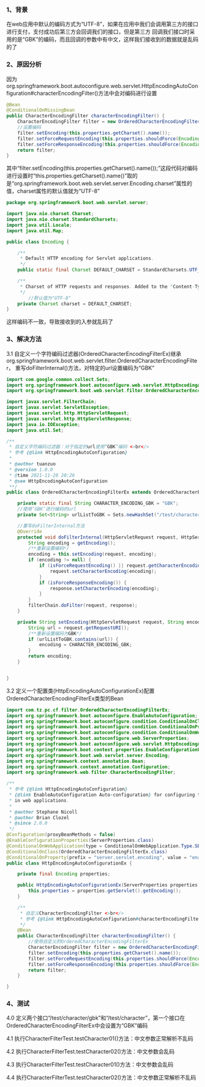 ### 1、背景
在web应用中默认的编码方式为“UTF-8”，如果在应用中我们会调用第三方的接口进行支付，支付成功后第三方会回调我们的接口，但是第三方
回调我们接口时采用的是“GBK”的编码，而且回调的参数中有中文，这样我们接收到的数据就是乱码的了

### 2、原因分析
因为org.springframework.boot.autoconfigure.web.servlet.HttpEncodingAutoConfiguration#characterEncodingFilter()方法中会对编码进行设置
```java
@Bean
@ConditionalOnMissingBean
public CharacterEncodingFilter characterEncodingFilter() {
    CharacterEncodingFilter filter = new OrderedCharacterEncodingFilter();
    //设置编码
    filter.setEncoding(this.properties.getCharset().name());
    filter.setForceRequestEncoding(this.properties.shouldForce(Encoding.Type.REQUEST));
    filter.setForceResponseEncoding(this.properties.shouldForce(Encoding.Type.RESPONSE));
    return filter;
}
```
其中“filter.setEncoding(this.properties.getCharset().name());”这段代码对编码进行设置时“this.properties.getCharset().name()”取的是“org.springframework.boot.web.servlet.server.Encoding.charset”属性的值，charset属性的默认值就为“UTF-8”

```java
package org.springframework.boot.web.servlet.server;

import java.nio.charset.Charset;
import java.nio.charset.StandardCharsets;
import java.util.Locale;
import java.util.Map;

public class Encoding {

	/**
	 * Default HTTP encoding for Servlet applications.
	 */
	public static final Charset DEFAULT_CHARSET = StandardCharsets.UTF_8;

	/**
	 * Charset of HTTP requests and responses. Added to the "Content-Type" header if not set explicitly.
	 */
        //默认值为"UTF-8"
	private Charset charset = DEFAULT_CHARSET;
}
```
这样编码不一致，导致接收到的入参就乱码了


### 3、解决方法
3.1 自定义一个字符编码过滤器(OrderedCharacterEncodingFilterEx)继承org.springframework.boot.web.servlet.filter.OrderedCharacterEncodingFilter，
重写doFilterInternal()方法，对特定的url设置编码为“GBK”

```java
import com.google.common.collect.Sets;
import org.springframework.boot.autoconfigure.web.servlet.HttpEncodingAutoConfiguration;
import org.springframework.boot.web.servlet.filter.OrderedCharacterEncodingFilter;

import javax.servlet.FilterChain;
import javax.servlet.ServletException;
import javax.servlet.http.HttpServletRequest;
import javax.servlet.http.HttpServletResponse;
import java.io.IOException;
import java.util.Set;

/**
 * 自定义字符编码过滤器：对于指定的url使用“GBK”编码 <>br</>
 * 参考 {@link HttpEncodingAutoConfiguration}
 *
 * @author tuanzuo
 * @version 1.0.0
 * @time 2021-11-28 20:26
 * @see HttpEncodingAutoConfiguration
 **/
public class OrderedCharacterEncodingFilterEx extends OrderedCharacterEncodingFilter {

    private static final String CHARACTER_ENCODING_GBK = "GBK";
    //使用‘GBK’进行编码的url
    private Set<String> urlListToGBK = Sets.newHashSet("/test/character/gbk");

    //重写doFilterInternal方法
    @Override
    protected void doFilterInternal(HttpServletRequest request, HttpServletResponse response, FilterChain filterChain) throws ServletException, IOException {
        String encoding = getEncoding();
        /**重新设置编码*/
        encoding = this.setEncoding(request, encoding);
        if (encoding != null) {
            if (isForceRequestEncoding() || request.getCharacterEncoding() == null) {
                request.setCharacterEncoding(encoding);
            }
            if (isForceResponseEncoding()) {
                response.setCharacterEncoding(encoding);
            }
        }
        filterChain.doFilter(request, response);
    }

    private String setEncoding(HttpServletRequest request, String encoding) {
        String url = request.getRequestURI();
        /**重新设置编码为GBK*/
        if (urlListToGBK.contains(url)) {
            encoding = CHARACTER_ENCODING_GBK;
        }
        return encoding;
    }


}
```

3.2 定义一个配置类(HttpEncodingAutoConfigurationEx)配置OrderedCharacterEncodingFilterEx类型的Bean

```java
import com.tz.pc.cf.filter.OrderedCharacterEncodingFilterEx;
import org.springframework.boot.autoconfigure.EnableAutoConfiguration;
import org.springframework.boot.autoconfigure.condition.ConditionalOnClass;
import org.springframework.boot.autoconfigure.condition.ConditionalOnProperty;
import org.springframework.boot.autoconfigure.condition.ConditionalOnWebApplication;
import org.springframework.boot.autoconfigure.web.ServerProperties;
import org.springframework.boot.autoconfigure.web.servlet.HttpEncodingAutoConfiguration;
import org.springframework.boot.context.properties.EnableConfigurationProperties;
import org.springframework.boot.web.servlet.server.Encoding;
import org.springframework.context.annotation.Bean;
import org.springframework.context.annotation.Configuration;
import org.springframework.web.filter.CharacterEncodingFilter;

/**
 * 参考 {@link HttpEncodingAutoConfiguration}
 * {@link EnableAutoConfiguration Auto-configuration} for configuring the encoding to use
 * in web applications.
 *
 * @author Stephane Nicoll
 * @author Brian Clozel
 * @since 2.0.0
 */
@Configuration(proxyBeanMethods = false)
@EnableConfigurationProperties(ServerProperties.class)
@ConditionalOnWebApplication(type = ConditionalOnWebApplication.Type.SERVLET)
@ConditionalOnClass(OrderedCharacterEncodingFilterEx.class)
@ConditionalOnProperty(prefix = "server.servlet.encoding", value = "enabled", matchIfMissing = true)
public class HttpEncodingAutoConfigurationEx {

	private final Encoding properties;

	public HttpEncodingAutoConfigurationEx(ServerProperties properties) {
		this.properties = properties.getServlet().getEncoding();
	}

	/**
	 * 自定义CharacterEncodingFilter <>br</>
	 * 参考 {@link HttpEncodingAutoConfiguration#characterEncodingFilter()}
	 */
	@Bean
	public CharacterEncodingFilter characterEncodingFilter() {
		//使用自定义的OrderedCharacterEncodingFilterEx
		CharacterEncodingFilter filter = new OrderedCharacterEncodingFilterEx();
		filter.setEncoding(this.properties.getCharset().name());
		filter.setForceRequestEncoding(this.properties.shouldForce(Encoding.Type.REQUEST));
		filter.setForceResponseEncoding(this.properties.shouldForce(Encoding.Type.RESPONSE));
		return filter;
	}

}
```



### 4、测试
4.0 定义两个接口“/test/character/gbk”和“/test/character”，第一个接口在OrderedCharacterEncodingFilterEx中会设置为“GBK”编码

4.1 执行CharacterFilterTest.testCharacter01()方法：中文参数正常解析不乱码

4.2 执行CharacterFilterTest.testCharacter02()方法：中文参数会乱码

4.3 执行CharacterFilterTest.testCharacter01()方法：中文参数会乱码

4.4 执行CharacterFilterTest.testCharacter02()方法：中文参数正常解析不乱码

